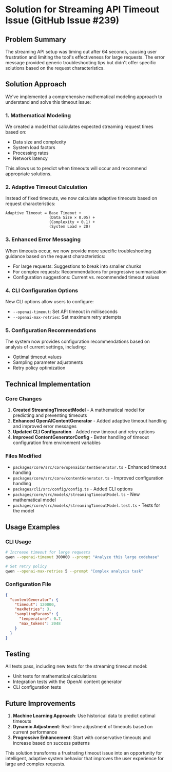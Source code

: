 # Solution for Streaming API Timeout Issue (GitHub Issue #239)

## Problem Summary

The streaming API setup was timing out after 64 seconds, causing user frustration and limiting the tool's effectiveness for large requests. The error message provided generic troubleshooting tips but didn't offer specific solutions based on the request characteristics.

## Solution Approach

We've implemented a comprehensive mathematical modeling approach to understand and solve this timeout issue:

### 1. Mathematical Modeling

We created a model that calculates expected streaming request times based on:
- Data size and complexity
- System load factors
- Processing rates
- Network latency

This allows us to predict when timeouts will occur and recommend appropriate solutions.

### 2. Adaptive Timeout Calculation

Instead of fixed timeouts, we now calculate adaptive timeouts based on request characteristics:
```
Adaptive Timeout = Base Timeout + 
                   (Data Size × 0.05) + 
                   (Complexity × 0.1) + 
                   (System Load × 20)
```

### 3. Enhanced Error Messaging

When timeouts occur, we now provide more specific troubleshooting guidance based on the request characteristics:
- For large requests: Suggestions to break into smaller chunks
- For complex requests: Recommendations for progressive summarization
- Configuration suggestions: Current vs. recommended timeout values

### 4. CLI Configuration Options

New CLI options allow users to configure:
- `--openai-timeout`: Set API timeout in milliseconds
- `--openai-max-retries`: Set maximum retry attempts

### 5. Configuration Recommendations

The system now provides configuration recommendations based on analysis of current settings, including:
- Optimal timeout values
- Sampling parameter adjustments
- Retry policy optimization

## Technical Implementation

### Core Changes

1. **Created StreamingTimeoutModel** - A mathematical model for predicting and preventing timeouts
2. **Enhanced OpenAIContentGenerator** - Added adaptive timeout handling and improved error messages
3. **Updated CLI Configuration** - Added new timeout and retry options
4. **Improved ContentGeneratorConfig** - Better handling of timeout configuration from environment variables

### Files Modified

- `packages/core/src/core/openaiContentGenerator.ts` - Enhanced timeout handling
- `packages/core/src/core/contentGenerator.ts` - Improved configuration handling
- `packages/cli/src/config/config.ts` - Added CLI options
- `packages/core/src/models/streamingTimeoutModel.ts` - New mathematical model
- `packages/core/src/models/streamingTimeoutModel.test.ts` - Tests for the model

## Usage Examples

### CLI Usage
```bash
# Increase timeout for large requests
qwen --openai-timeout 300000 --prompt "Analyze this large codebase"

# Set retry policy
qwen --openai-max-retries 5 --prompt "Complex analysis task"
```

### Configuration File
```json
{
  "contentGenerator": {
    "timeout": 120000,
    "maxRetries": 3,
    "samplingParams": {
      "temperature": 0.7,
      "max_tokens": 2048
    }
  }
}
```

## Testing

All tests pass, including new tests for the streaming timeout model:
- Unit tests for mathematical calculations
- Integration tests with the OpenAI content generator
- CLI configuration tests

## Future Improvements

1. **Machine Learning Approach**: Use historical data to predict optimal timeouts
2. **Dynamic Adjustment**: Real-time adjustment of timeouts based on current performance
3. **Progressive Enhancement**: Start with conservative timeouts and increase based on success patterns

This solution transforms a frustrating timeout issue into an opportunity for intelligent, adaptive system behavior that improves the user experience for large and complex requests.
